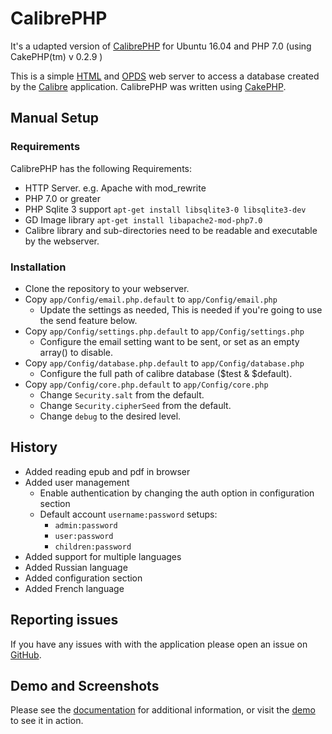 # CalibrePHP

It's a udapted version of [CalibrePHP](https://github.com/openam/calibrephp/) for Ubuntu 16.04 and PHP 7.0 (using CakePHP(tm) v 0.2.9 )  

This is a simple [HTML](http://en.wikipedia.org/wiki/HTML) and [OPDS](http://en.wikipedia.org/wiki/OPDS) web server to access a database created by the [Calibre](http://calibre-ebook.com) application. CalibrePHP was written using [CakePHP](http://cakephp.org).

## Manual Setup
### Requirements
CalibrePHP has the following Requirements:
* HTTP Server. e.g. Apache with mod_rewrite
* PHP 7.0 or greater
* PHP Sqlite 3 support ```apt-get install libsqlite3-0 libsqlite3-dev ```
* GD Image library ``` apt-get install libapache2-mod-php7.0 ```
* Calibre library and sub-directories need to be readable and executable by the webserver.

### Installation
* Clone the repository to your webserver.
* Copy `app/Config/email.php.default` to `app/Config/email.php`
  * Update the settings as needed, This is needed if you're going to use the send feature below.
* Copy `app/Config/settings.php.default` to `app/Config/settings.php`
  * Configure the email setting want to be sent, or set as an empty array() to disable.
* Copy `app/Config/database.php.default` to `app/Config/database.php`
  * Configure the full path of calibre database ($test & $default).
* Copy `app/Config/core.php.default` to `app/Config/core.php`
  * Change `Security.salt` from the default.
  * Change `Security.cipherSeed` from the default.
  * Change `debug` to the desired level.

## History
* Added reading epub and pdf in browser
* Added user management
  * Enable authentication by changing the auth option in configuration section
  * Default account `username:password` setups:
    * `admin:password`
    * `user:password`
    * `children:password`
* Added support for multiple languages
* Added Russian language
* Added configuration section
* Added French language

## Reporting issues
If you have any issues with with the application please open an issue on [GitHub](https://github.com/diyfr/calibrephp/issues).

## Demo and Screenshots

Please see the [documentation](http://openam.github.io/calibrephp/) for additional information, or visit the [demo](http://calibre.fakewaffle.com/demo) to see it in action.
